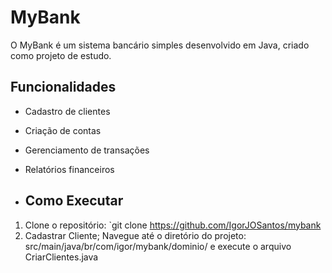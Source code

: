 # MyBank

O MyBank é um sistema bancário simples desenvolvido em Java, criado como projeto de estudo.

## Funcionalidades

- Cadastro de clientes
- Criação de contas
- Gerenciamento de transações
- Relatórios financeiros

- ## Como Executar

1. Clone o repositório: `git clone https://github.com/IgorJOSantos/mybank
2. Cadastrar Cliente; Navegue até o diretório do projeto: src/main/java/br/com/igor/mybank/dominio/ e execute o arquivo CriarClientes.java
   
